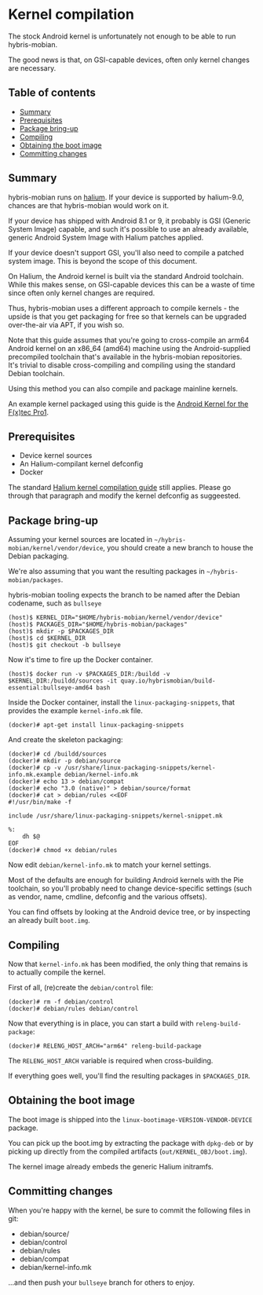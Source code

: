 Kernel compilation
==================

The stock Android kernel is unfortunately not enough to be able to run
hybris-mobian.

The good news is that, on GSI-capable devices, often only kernel changes
are necessary.

Table of contents
-----------------

* [Summary](#summary)
* [Prerequisites](#prerequisites)
* [Package bring-up](#package-bring-up)
* [Compiling](#compiling)
* [Obtaining the boot image](#obtaining-the-boot-image)
* [Committing changes](#committing-changes)

Summary
-------

hybris-mobian runs on [halium](https://halium.org). If your device is
supported by halium-9.0, chances are that hybris-mobian would work
on it.

If your device has shipped with Android 8.1 or 9, it probably is
GSI (Generic System Image) capable, and such it's possible to use
an already available, generic Android System Image with Halium patches
applied.

If your device doesn't support GSI, you'll also need to compile a patched
system image. This is beyond the scope of this document.

On Halium, the Android kernel is built via the standard Android toolchain.  
While this makes sense, on GSI-capable devices this can be a waste of time
since often only kernel changes are required.

Thus, hybris-mobian uses a different approach to compile kernels - the
upside is that you get packaging for free so that kernels can be upgraded
over-the-air via APT, if you wish so.

Note that this guide assumes that you're going to cross-compile an arm64
Android kernel on an x86_64 (amd64) machine using the Android-supplied
precompiled toolchain that's available in the hybris-mobian repositories.  
It's trivial to disable cross-compiling and compiling using the standard
Debian toolchain.

Using this method you can also compile and package mainline kernels.

An example kernel packaged using this guide is the [Android Kernel for the F(x)tec Pro1](https://github.com/hybris-mobian/linux-android-fxtec-pro1/tree/feature/bullseye/initial-packaging/debian).

Prerequisites
-------------

* Device kernel sources
* An Halium-compilant kernel defconfig
* Docker

The standard [Halium kernel compilation guide](http://docs.halium.org/en/latest/porting/build-sources.html#modify-the-kernel-configuration)
still applies. Please go through that paragraph and modify the kernel defconfig
as suggeested.

Package bring-up
----------------

Assuming your kernel sources are located in `~/hybris-mobian/kernel/vendor/device`,
you should create a new branch to house the Debian packaging.

We're also assuming that you want the resulting packages in `~/hybris-mobian/packages`.

hybris-mobian tooling expects the branch to be named after the Debian
codename, such as `bullseye`

	(host)$ KERNEL_DIR="$HOME/hybris-mobian/kernel/vendor/device"
	(host)$ PACKAGES_DIR="$HOME/hybris-mobian/packages"
	(host)$ mkdir -p $PACKAGES_DIR
	(host)$ cd $KERNEL_DIR
	(host)$ git checkout -b bullseye

Now it's time to fire up the Docker container.

	(host)$ docker run -v $PACKAGES_DIR:/buildd -v $KERNEL_DIR:/buildd/sources -it quay.io/hybrismobian/build-essential:bullseye-amd64 bash

Inside the Docker container, install the `linux-packaging-snippets`, that
provides the example `kernel-info.mk` file.

	(docker)# apt-get install linux-packaging-snippets

And create the skeleton packaging:

	(docker)# cd /buildd/sources
	(docker)# mkdir -p debian/source
	(docker)# cp -v /usr/share/linux-packaging-snippets/kernel-info.mk.example debian/kernel-info.mk
	(docker)# echo 13 > debian/compat
	(docker)# echo "3.0 (native)" > debian/source/format
	(docker)# cat > debian/rules <<EOF
	#!/usr/bin/make -f
	
	include /usr/share/linux-packaging-snippets/kernel-snippet.mk
	
	%:
		dh $@
	EOF
	(docker)# chmod +x debian/rules

Now edit `debian/kernel-info.mk` to match your kernel settings.

Most of the defaults are enough for building Android kernels with the Pie
toolchain, so you'll probably need to change device-specific settings (such
as vendor, name, cmdline, defconfig and the various offsets).

You can find offsets by looking at the Android device tree, or by inspecting
an already built `boot.img`.

Compiling
---------

Now that `kernel-info.mk` has been modified, the only thing that remains
is to actually compile the kernel.

First of all, (re)create the `debian/control` file:

	(docker)# rm -f debian/control
	(docker)# debian/rules debian/control
	
Now that everything is in place, you can start a build with `releng-build-package`:

	(docker)# RELENG_HOST_ARCH="arm64" releng-build-package
	
The `RELENG_HOST_ARCH` variable is required when cross-building.

If everything goes well, you'll find the resulting packages in `$PACKAGES_DIR`.

Obtaining the boot image
------------------------

The boot image is shipped into the `linux-bootimage-VERSION-VENDOR-DEVICE`
package.

You can pick up the boot.img by extracting the package with `dpkg-deb` or
by picking up directly from the compiled artifacts (`out/KERNEL_OBJ/boot.img`).

The kernel image already embeds the generic Halium initramfs.

Committing changes
------------------

When you're happy with the kernel, be sure to commit the following files in git:

* debian/source/
* debian/control
* debian/rules
* debian/compat
* debian/kernel-info.mk

...and then push your `bullseye` branch for others to enjoy.
